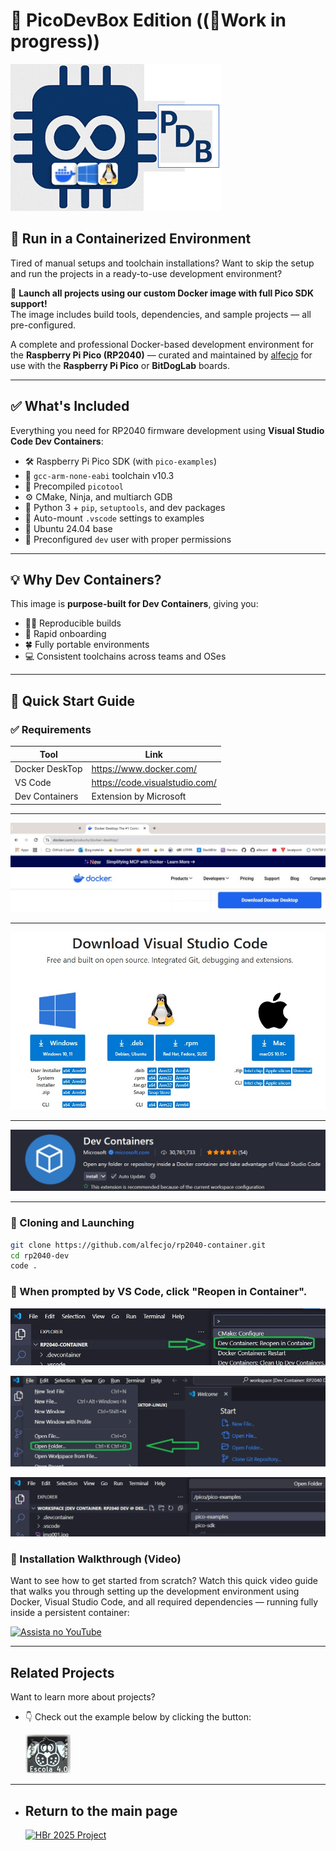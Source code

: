 # 🐾 PicoDevBox Edition ((🚧Work in progress))

**![PicoDevBox](./img/picodevbox.png)**

## 🐳 Run in a Containerized Environment

Tired of manual setups and toolchain installations? Want to skip the setup and run the projects in a ready-to-use development environment?

🚀 **Launch all projects using our custom Docker image with full Pico SDK support!**  
The image includes build tools, dependencies, and sample projects — all pre-configured.

A complete and professional Docker-based development environment for the **Raspberry Pi Pico (RP2040)** — curated and maintained by [alfecjo](https://alfecjo.github.io/) for use with the **Raspberry Pi Pico** or **BitDogLab** boards.

---

## ✅ What's Included

Everything you need for RP2040 firmware development using **Visual Studio Code Dev Containers**:

- 🛠️ Raspberry Pi Pico SDK (with `pico-examples`)
- 💸 `gcc-arm-none-eabi` toolchain v10.3
- 🔧 Precompiled `picotool`
- ⚙️ CMake, Ninja, and multiarch GDB
- 🐍 Python 3 + `pip`, `setuptools`, and dev packages
- 🧠 Auto-mount `.vscode` settings to examples
- 🐧 Ubuntu 24.04 base
- 👤 Preconfigured `dev` user with proper permissions

---

## 💡 Why Dev Containers?

This image is **purpose-built for Dev Containers**, giving you:

- 👨‍💻 Reproducible builds
- 🚀 Rapid onboarding
- 🍀 Fully portable environments
- 💻 Consistent toolchains across teams and OSes

---

## 🚀 Quick Start Guide

### ✅ Requirements

| Tool            | Link                                  |
|-----------------|---------------------------------------|
| Docker DeskTop  | https://www.docker.com/               |
| VS Code         | https://code.visualstudio.com/        |
| Dev Containers  | Extension by Microsoft                |

---
![Docker: Install](img/img004.jpg)

---
![VSC: Install](img/img005.jpg)

---
![Dev Containers: Install](img/img006.jpg)

---

### 🔧 Cloning and Launching

```bash
git clone https://github.com/alfecjo/rp2040-container.git
cd rp2040-dev
code .
```

### 📁 When prompted by VS Code, click "Reopen in Container".

![Dev Containers: Reopen Containers](img/img001.jpg)

![Dev Containers: Reopen Containers](img/img002.jpg)

![Dev Containers: Reopen Containers](img/img003.jpg)

### 🎥 Installation Walkthrough (Video)
Want to see how to get started from scratch?
Watch this quick video guide that walks you through setting up the development environment using Docker, Visual Studio Code, and all required dependencies — running fully inside a persistent container:

[![Assista no YouTube](https://img.youtube.com/vi/_GeK1iBx_gQ/hqdefault.jpg)](https://www.youtube.com/watch?v=_GeK1iBx_gQ)

---

## Related Projects

Want to learn more about projects? 

- 👇 Check out the example below by clicking the button:

  **[![BitDogLab](./img/bitdoglab.png)]([https://link-para-o-seu-projeto](https://github.com/BitDogLab))**
 
---

- ## Return to the main page
  [![HBr 2025 Project](https://img.shields.io/badge/HBr_2025_Project-000000?style=for-the-badge&logo=github&logoColor=white)](https://github.com/alfecjo/antonio_almeida_embarcatech_HBr_2025)
